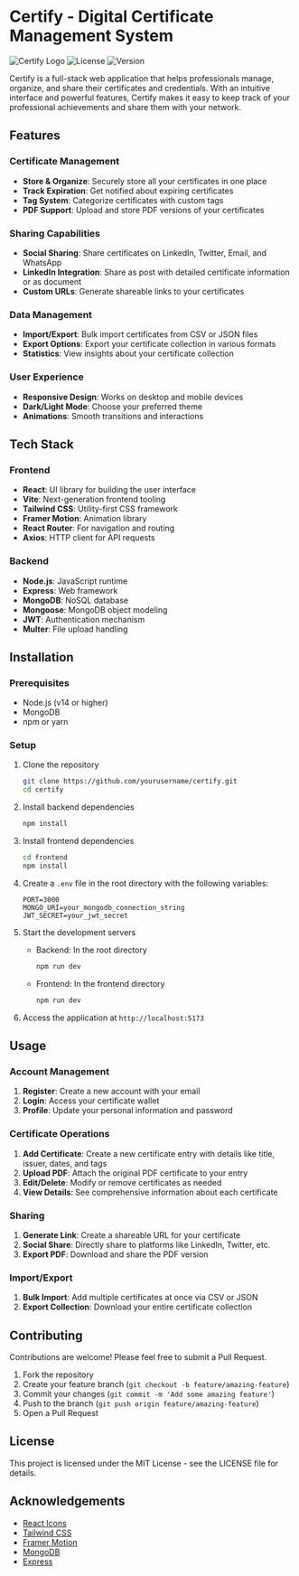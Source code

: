 # Certify - Digital Certificate Management System

![Certify Logo](https://img.shields.io/badge/Certify-Digital%20Certificate%20Wallet-6366F1)
![License](https://img.shields.io/badge/license-MIT-green)
![Version](https://img.shields.io/badge/version-1.0.0-blue)

Certify is a full-stack web application that helps professionals manage, organize, and share their certificates and credentials. With an intuitive interface and powerful features, Certify makes it easy to keep track of your professional achievements and share them with your network.

## Features

### Certificate Management
- **Store & Organize**: Securely store all your certificates in one place
- **Track Expiration**: Get notified about expiring certificates
- **Tag System**: Categorize certificates with custom tags
- **PDF Support**: Upload and store PDF versions of your certificates

### Sharing Capabilities
- **Social Sharing**: Share certificates on LinkedIn, Twitter, Email, and WhatsApp
- **LinkedIn Integration**: Share as post with detailed certificate information or as document
- **Custom URLs**: Generate shareable links to your certificates

### Data Management
- **Import/Export**: Bulk import certificates from CSV or JSON files
- **Export Options**: Export your certificate collection in various formats
- **Statistics**: View insights about your certificate collection

### User Experience
- **Responsive Design**: Works on desktop and mobile devices
- **Dark/Light Mode**: Choose your preferred theme
- **Animations**: Smooth transitions and interactions

## Tech Stack

### Frontend
- **React**: UI library for building the user interface
- **Vite**: Next-generation frontend tooling
- **Tailwind CSS**: Utility-first CSS framework
- **Framer Motion**: Animation library
- **React Router**: For navigation and routing
- **Axios**: HTTP client for API requests

### Backend
- **Node.js**: JavaScript runtime
- **Express**: Web framework
- **MongoDB**: NoSQL database
- **Mongoose**: MongoDB object modeling
- **JWT**: Authentication mechanism
- **Multer**: File upload handling

## Installation

### Prerequisites
- Node.js (v14 or higher)
- MongoDB
- npm or yarn

### Setup

1. Clone the repository
   ```bash
   git clone https://github.com/yourusername/certify.git
   cd certify
   ```

2. Install backend dependencies
   ```bash
   npm install
   ```

3. Install frontend dependencies
   ```bash
   cd frontend
   npm install
   ```

4. Create a `.env` file in the root directory with the following variables:
   ```
   PORT=3000
   MONGO_URI=your_mongodb_connection_string
   JWT_SECRET=your_jwt_secret
   ```

5. Start the development servers
   - Backend: In the root directory
     ```bash
     npm run dev
     ```
   - Frontend: In the frontend directory
     ```bash
     npm run dev
     ```

6. Access the application at `http://localhost:5173`

## Usage

### Account Management
1. **Register**: Create a new account with your email
2. **Login**: Access your certificate wallet
3. **Profile**: Update your personal information and password

### Certificate Operations
1. **Add Certificate**: Create a new certificate entry with details like title, issuer, dates, and tags
2. **Upload PDF**: Attach the original PDF certificate to your entry
3. **Edit/Delete**: Modify or remove certificates as needed
4. **View Details**: See comprehensive information about each certificate

### Sharing
1. **Generate Link**: Create a shareable URL for your certificate
2. **Social Share**: Directly share to platforms like LinkedIn, Twitter, etc.
3. **Export PDF**: Download and share the PDF version

### Import/Export
1. **Bulk Import**: Add multiple certificates at once via CSV or JSON
2. **Export Collection**: Download your entire certificate collection

## Contributing

Contributions are welcome! Please feel free to submit a Pull Request.

1. Fork the repository
2. Create your feature branch (`git checkout -b feature/amazing-feature`)
3. Commit your changes (`git commit -m 'Add some amazing feature'`)
4. Push to the branch (`git push origin feature/amazing-feature`)
5. Open a Pull Request

## License

This project is licensed under the MIT License - see the LICENSE file for details.

## Acknowledgements

- [React Icons](https://react-icons.github.io/react-icons/)
- [Tailwind CSS](https://tailwindcss.com/)
- [Framer Motion](https://www.framer.com/motion/)
- [MongoDB](https://www.mongodb.com/)
- [Express](https://expressjs.com/)

